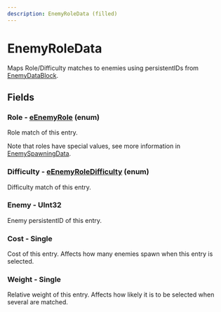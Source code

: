 ```yaml
---
description: EnemyRoleData (filled)
---
```


# EnemyRoleData

Maps Role/Difficulty matches to enemies using persistentIDs from [EnemyDataBlock](../datablocks/enemy.md).

## Fields

### Role - [eEnemyRole](../enum-types.md#eenemyrole) (enum)

Role match of this entry.

Note that roles have special values, see more information in [EnemySpawningData](enemyspawningdata.md#how-to-pick-enemy-spawns).

### Difficulty - [eEnemyRoleDifficulty](../enum-types.md#eenemyroledifficulty) (enum)

Difficulty match of this entry.

### Enemy - UInt32

Enemy persistentID of this entry.

### Cost - Single

Cost of this entry. Affects how many enemies spawn when this entry is selected.

### Weight - Single

Relative weight of this entry. Affects how likely it is to be selected when several are matched.
